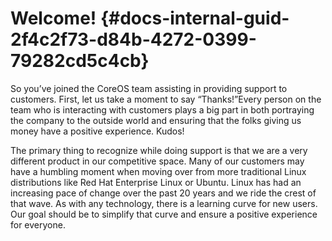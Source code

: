 # Welcome! {#docs-internal-guid-2f4c2f73-d84b-4272-0399-79282cd5c4cb}

So you’ve joined the CoreOS team assisting in providing support to customers. First, let us take a moment to say “Thanks!”Every person on the team who is interacting with customers plays a big part in both portraying the company to the outside world and ensuring that the folks giving us money have a positive experience. Kudos!

The primary thing to recognize while doing support is that we are a very different product in our competitive space. Many of our customers may have a humbling moment when moving over from more traditional Linux distributions like Red Hat Enterprise Linux or Ubuntu. Linux has had an increasing pace of change over the past 20 years and we ride the crest of that wave. As with any technology, there is a learning curve for new users. Our goal should be to simplify that curve and ensure a positive experience for everyone.


